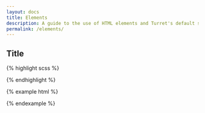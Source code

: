 ```yaml
---
layout: docs
title: Elements
description: A guide to the use of HTML elements and Turret's default styling definitions. Includes buttons, button syles and sizes, button-groups, figure, media, nav, and tables.
permalink: /elements/
---
```


## Title

{% highlight scss %}



{% endhighlight %}

{% example html %}



{% endexample %}